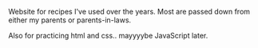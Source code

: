 Website for recipes I've used over the years. Most are passed down from either my parents or parents-in-laws.

Also for practicing html and css.. mayyyybe JavaScript later.
